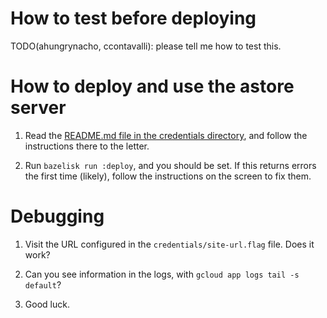 # How to test before deploying

TODO(ahungrynacho, ccontavalli): please tell me how to test this.

# How to deploy and use the astore server

1. Read the [README.md file in the credentials directory](credentials/),
   and follow the instructions there to the letter.

2. Run `bazelisk run :deploy`, and you should be set.
   If this returns errors the first time (likely), follow the instructions on
   the screen to fix them.

# Debugging

1. Visit the URL configured in the `credentials/site-url.flag` file. Does it work?

2. Can you see information in the logs, with `gcloud app logs tail -s default`?

3. Good luck.
